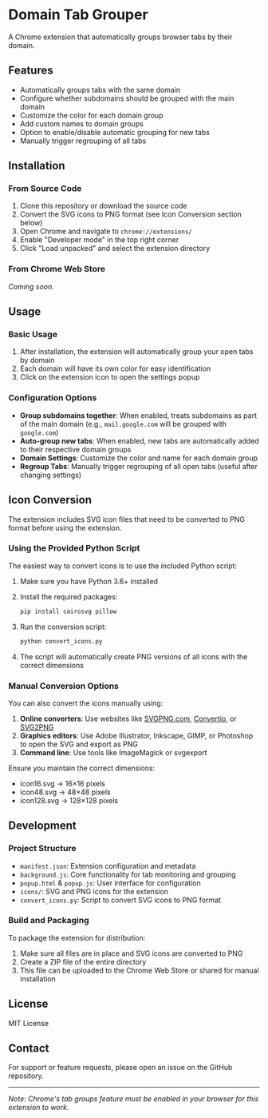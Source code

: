 # Domain Tab Grouper

A Chrome extension that automatically groups browser tabs by their domain.

## Features

- Automatically groups tabs with the same domain
- Configure whether subdomains should be grouped with the main domain
- Customize the color for each domain group
- Add custom names to domain groups
- Option to enable/disable automatic grouping for new tabs
- Manually trigger regrouping of all tabs

## Installation

### From Source Code

1. Clone this repository or download the source code
2. Convert the SVG icons to PNG format (see Icon Conversion section below)
3. Open Chrome and navigate to `chrome://extensions/`
4. Enable "Developer mode" in the top right corner
5. Click "Load unpacked" and select the extension directory

### From Chrome Web Store

*Coming soon*.

## Usage

### Basic Usage

1. After installation, the extension will automatically group your open tabs by domain
2. Each domain will have its own color for easy identification
3. Click on the extension icon to open the settings popup

### Configuration Options

- **Group subdomains together**: When enabled, treats subdomains as part of the main domain (e.g., `mail.google.com` will be grouped with `google.com`)
- **Auto-group new tabs**: When enabled, new tabs are automatically added to their respective domain groups
- **Domain Settings**: Customize the color and name for each domain group
- **Regroup Tabs**: Manually trigger regrouping of all open tabs (useful after changing settings)

## Icon Conversion

The extension includes SVG icon files that need to be converted to PNG format before using the extension.

### Using the Provided Python Script

The easiest way to convert icons is to use the included Python script:

1. Make sure you have Python 3.6+ installed
2. Install the required packages:

   ```bash
   pip install cairosvg pillow
   ```

3. Run the conversion script:

   ```bash
   python convert_icons.py
   ```

4. The script will automatically create PNG versions of all icons with the correct dimensions

### Manual Conversion Options

You can also convert the icons manually using:

1. **Online converters**: Use websites like [SVGPNG.com](https://svgpng.com/), [Convertio](https://convertio.co/svg-png/), or [SVG2PNG](https://svg2png.com/)
2. **Graphics editors**: Use Adobe Illustrator, Inkscape, GIMP, or Photoshop to open the SVG and export as PNG
3. **Command line**: Use tools like ImageMagick or svgexport

Ensure you maintain the correct dimensions:

- icon16.svg → 16×16 pixels
- icon48.svg → 48×48 pixels
- icon128.svg → 128×128 pixels

## Development

### Project Structure

- `manifest.json`: Extension configuration and metadata
- `background.js`: Core functionality for tab monitoring and grouping
- `popup.html` & `popup.js`: User interface for configuration
- `icons/`: SVG and PNG icons for the extension
- `convert_icons.py`: Script to convert SVG icons to PNG format

### Build and Packaging

To package the extension for distribution:

1. Make sure all files are in place and SVG icons are converted to PNG
2. Create a ZIP file of the entire directory
3. This file can be uploaded to the Chrome Web Store or shared for manual installation

## License

MIT License

## Contact

For support or feature requests, please open an issue on the GitHub repository.

---

*Note: Chrome's tab groups feature must be enabled in your browser for this extension to work.*
